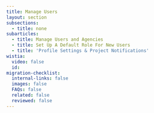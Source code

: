 ```yaml
---
title: Manage Users
layout: section
subsections:
  - title: none
subarticles:
  - title: Manage Users and Agencies
  - title: Set Up A Default Role For New Users
  - title: 'Profile Settings & Project Notifications'
wistia:
  video: false
  id:
migration-checklist:
  internal-links: false
  images: false
  FAQs: false
  related: false
  reviewed: false
---
```




